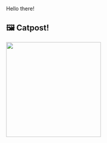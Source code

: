 Hello there!



## 🖼️ Catpost!

<sub>
    <img src="https://cdn2.thecatapi.com/images/_Ia0nhmpr.jpg" height="256">
</sub>

